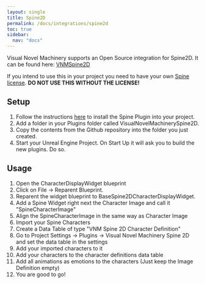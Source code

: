 ```yaml
---
layout: single
title: Spine2D
permalink: /docs/integrations/spine2d
toc: true
sidebar:
  nav: "docs"
---
```


Visual Novel Machinery supports an Open Source integration for Spine2D. It can be found here: [VNMSpine2D](https://github.com/Visual-Novel-Machinery/VNMSpine2D)

If you intend to use this in your project you need to have your own [Spine license](https://esotericsoftware.com/spine-purchase). **DO NOT USE THIS WITHOUT THE LICENSE!**

## Setup
1. Follow the instructions [here](https://github.com/EsotericSoftware/spine-runtimes/blob/4.1/spine-ue4/README.md#usage) to install the Spine Plugin into your project.
2. Add a folder in your Plugins folder called VisualNovelMachinerySpine2D.
3. Copy the contents from the Github repository into the folder you just created.
4. Start your Unreal Engine Project. On Start Up it will ask you to build the new plugins. Do so.

## Usage
1. Open the CharacterDisplayWidget blueprint
2. Click on File -> Reparent Blueprint.
3. Reparent the widget blueprint to BaseSpine2DCharacterDisplayWidget.
4. Add a Spine Widget right next the Character Image and call it "SpineCharacterImage"
5. Align the SpineCharacterImage in the same way as Character Image
6. Import your Spine Characters
7. Create a Data Table of type "VNM Spine 2D Character Definition"
8. Go to Project Settings -> Plugins -> Visual Novel Machinery Spine 2D and set the data table in the settings
9. Add your imported characters to it
10. Add your characters to the character definitions data table
11. Add all animations as emotions to the characters (Just keep the Image Definition empty)
11. You are good to go!